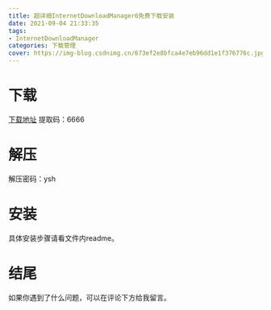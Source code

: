 ```yaml
---
title: 超详细InternetDownloadManager6免费下载安装
date: 2021-09-04 21:33:35
tags:
- InternetDownloadManager
categories: 下载管理
cover: https://img-blog.csdnimg.cn/673ef2e8bfca4e7eb96dd1e1f376776c.jpg
---
```


# 下载
[下载地址](https://pan.baidu.com/s/1vf9J9bAhiSWUeaAtIes5Lg)
提取码：6666

# 解压
解压密码：ysh

# 安装
具体安装步骤请看文件内readme。

# 结尾
如果你遇到了什么问题，可以在评论下方给我留言。









